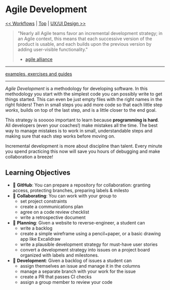 # Agile Development

[<< Workflows](../workflows/README.md) | [Top](../README.md) | [UX/UI Design >>](../ux-ui-design/README.md)

> "Nearly all Agile teams favor an incremental development strategy;
> in an Agile context, this means that each successive version of the product is usable,
> and each builds upon the previous version by adding user-visible functionality."
>
> - [agile alliance](https://www.agilealliance.org/glossary/incremental-development)

---

[examples, exercises and guides](https://github.com/HackYourFutureBelgium/agile-development)

---

_Agile Development_ is a methodology for developing software. In this methodology you start with the simplest code you can possibly write to get things started. This can even be just empty files with the right names in the right folders! Then in small steps you add more code so that each little step _works_, builds on top of the last step, and is a little closer to the end goal.

This strategy is sooooo important to learn because **programming is hard**. All developers (even your coaches!) make mistakes all the time. The best way to manage mistakes is to work in small, understandable steps and making sure that each step works before moving on.

Incremental development is more about discipline than talent. Every minute you spend practicing this now will save you hours of debugging and make collaboration a breeze!

## Learning Objectives

- 🥚 **GitHub**: You can prepare a repository for collaboration: granting access, protecting branches, preparing labels & milesto
- 🥚 **Collaborating**: You can work with your group to
  - set project constraints
  - create a communications plan
  - agree on a code review checklist
  - write a retrospective document
- 🐣 **Planning**: Given a website to reverse-engineer, a student can
  - write a backlog
  - create a simple wireframe using a pencil+paper, or a basic drawing app like Excalidraw
  - write a plausible development strategy for must-have user stories
  - convert a development strategy into issues on a project board organized with labels and milestones.
- 🐣 **Development**: Given a backlog of issues a student can
  - assign themselves an issue and manage it in the columns
  - manage a separate branch with your work for the issue
  - create a PR that passes CI checks
  - assign a group member to review your code
